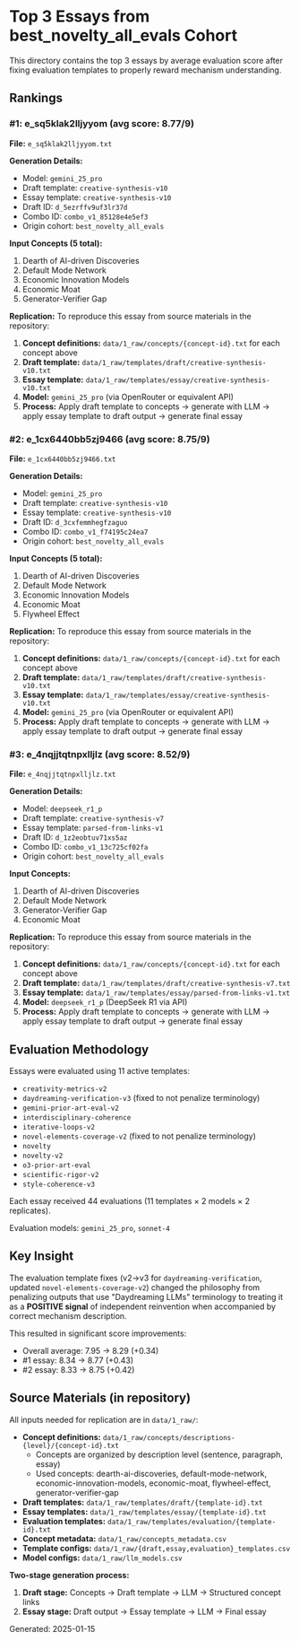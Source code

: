 # Top 3 Essays from best_novelty_all_evals Cohort

This directory contains the top 3 essays by average evaluation score after fixing evaluation templates to properly reward mechanism understanding.

## Rankings

### #1: e_sq5klak2lljyyom (avg score: 8.77/9)

**File:** `e_sq5klak2lljyyom.txt`

**Generation Details:**
- Model: `gemini_25_pro`
- Draft template: `creative-synthesis-v10`
- Essay template: `creative-synthesis-v10`
- Draft ID: `d_5ezrffv9uf3lr37d`
- Combo ID: `combo_v1_85128e4e5ef3`
- Origin cohort: `best_novelty_all_evals`

**Input Concepts (5 total):**
1. Dearth of AI-driven Discoveries
2. Default Mode Network
3. Economic Innovation Models
4. Economic Moat
5. Generator-Verifier Gap

**Replication:**
To reproduce this essay from source materials in the repository:
1. **Concept definitions:** `data/1_raw/concepts/{concept-id}.txt` for each concept above
2. **Draft template:** `data/1_raw/templates/draft/creative-synthesis-v10.txt`
3. **Essay template:** `data/1_raw/templates/essay/creative-synthesis-v10.txt`
4. **Model:** `gemini_25_pro` (via OpenRouter or equivalent API)
5. **Process:** Apply draft template to concepts → generate with LLM → apply essay template to draft output → generate final essay

### #2: e_1cx6440bb5zj9466 (avg score: 8.75/9)

**File:** `e_1cx6440bb5zj9466.txt`

**Generation Details:**
- Model: `gemini_25_pro`
- Draft template: `creative-synthesis-v10`
- Essay template: `creative-synthesis-v10`
- Draft ID: `d_3cxfemmhegfzaguo`
- Combo ID: `combo_v1_f74195c24ea7`
- Origin cohort: `best_novelty_all_evals`

**Input Concepts (5 total):**
1. Dearth of AI-driven Discoveries
2. Default Mode Network
3. Economic Innovation Models
4. Economic Moat
5. Flywheel Effect

**Replication:**
To reproduce this essay from source materials in the repository:
1. **Concept definitions:** `data/1_raw/concepts/{concept-id}.txt` for each concept above
2. **Draft template:** `data/1_raw/templates/draft/creative-synthesis-v10.txt`
3. **Essay template:** `data/1_raw/templates/essay/creative-synthesis-v10.txt`
4. **Model:** `gemini_25_pro` (via OpenRouter or equivalent API)
5. **Process:** Apply draft template to concepts → generate with LLM → apply essay template to draft output → generate final essay

### #3: e_4nqjjtqtnpxlljlz (avg score: 8.52/9)

**File:** `e_4nqjjtqtnpxlljlz.txt`

**Generation Details:**
- Model: `deepseek_r1_p`
- Draft template: `creative-synthesis-v7`
- Essay template: `parsed-from-links-v1`
- Draft ID: `d_1z2eobtuv71xs5az`
- Combo ID: `combo_v1_13c725cf02fa`
- Origin cohort: `best_novelty_all_evals`

**Input Concepts:**
1. Dearth of AI-driven Discoveries
2. Default Mode Network
3. Generator-Verifier Gap
4. Economic Moat

**Replication:**
To reproduce this essay from source materials in the repository:
1. **Concept definitions:** `data/1_raw/concepts/{concept-id}.txt` for each concept above
2. **Draft template:** `data/1_raw/templates/draft/creative-synthesis-v7.txt`
3. **Essay template:** `data/1_raw/templates/essay/parsed-from-links-v1.txt`
4. **Model:** `deepseek_r1_p` (DeepSeek R1 via API)
5. **Process:** Apply draft template to concepts → generate with LLM → apply essay template to draft output → generate final essay

## Evaluation Methodology

Essays were evaluated using 11 active templates:
- `creativity-metrics-v2`
- `daydreaming-verification-v3` (fixed to not penalize terminology)
- `gemini-prior-art-eval-v2`
- `interdisciplinary-coherence`
- `iterative-loops-v2`
- `novel-elements-coverage-v2` (fixed to not penalize terminology)
- `novelty`
- `novelty-v2`
- `o3-prior-art-eval`
- `scientific-rigor-v2`
- `style-coherence-v3`

Each essay received 44 evaluations (11 templates × 2 models × 2 replicates).

Evaluation models: `gemini_25_pro`, `sonnet-4`

## Key Insight

The evaluation template fixes (v2→v3 for `daydreaming-verification`, updated `novel-elements-coverage-v2`) changed the philosophy from penalizing outputs that use "Daydreaming LLMs" terminology to treating it as a **POSITIVE signal** of independent reinvention when accompanied by correct mechanism description.

This resulted in significant score improvements:
- Overall average: 7.95 → 8.29 (+0.34)
- #1 essay: 8.34 → 8.77 (+0.43)
- #2 essay: 8.33 → 8.75 (+0.42)

## Source Materials (in repository)

All inputs needed for replication are in `data/1_raw/`:
- **Concept definitions:** `data/1_raw/concepts/descriptions-{level}/{concept-id}.txt`
  - Concepts are organized by description level (sentence, paragraph, essay)
  - Used concepts: dearth-ai-discoveries, default-mode-network, economic-innovation-models, economic-moat, flywheel-effect, generator-verifier-gap
- **Draft templates:** `data/1_raw/templates/draft/{template-id}.txt`
- **Essay templates:** `data/1_raw/templates/essay/{template-id}.txt`
- **Evaluation templates:** `data/1_raw/templates/evaluation/{template-id}.txt`
- **Concept metadata:** `data/1_raw/concepts_metadata.csv`
- **Template configs:** `data/1_raw/{draft,essay,evaluation}_templates.csv`
- **Model configs:** `data/1_raw/llm_models.csv`

**Two-stage generation process:**
1. **Draft stage:** Concepts → Draft template → LLM → Structured concept links
2. **Essay stage:** Draft output → Essay template → LLM → Final essay

Generated: 2025-01-15
